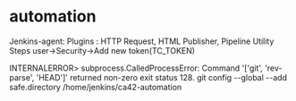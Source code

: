 # automation
Jenkins-agent:
    Plugins : HTTP Request, HTML Publisher, Pipeline Utility Steps
user->Security->Add new token(TC_TOKEN)

INTERNALERROR> subprocess.CalledProcessError: Command '['git', 'rev-parse', 'HEAD']' returned non-zero exit status 128.
git config --global --add safe.directory /home/jenkins/ca42-automation
